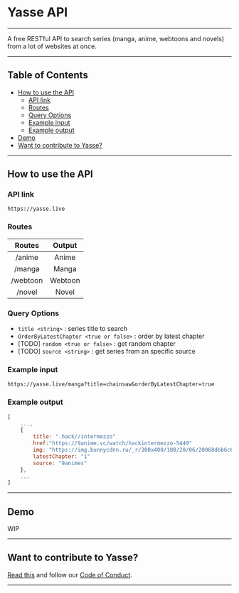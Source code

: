 # Yasse API <!-- omit in toc -->

---

A free RESTful API to search series (manga, anime, webtoons and novels) from a lot of websites at once.

---

## Table of Contents <!-- omit in toc -->

- [How to use the API](#how-to-use-the-api)
  - [API link](#api-link)
  - [Routes](#routes)
  - [Query Options](#query-options)
  - [Example input](#example-input)
  - [Example output](#example-output)
- [Demo](#demo)
- [Want to contribute to Yasse?](#want-to-contribute-to-yasse)

---

## How to use the API

### API link

`https://yasse.live`

### Routes

|  Routes  | Output  |
| :------: | :-----: |
|  /anime  |  Anime  |
|  /manga  |  Manga  |
| /webtoon | Webtoon |
|  /novel  |  Novel  |

### Query Options

- `title <string>` : series title to search
- `OrderByLatestChapter <true or false>` : order by latest chapter
- [TODO] `random <true or false>` : get random chapter
- [TODO] `source <string>` : get series from an specific source

### Example input

`https://yasse.live/manga?title=chainsaw&orderByLatestChapter=true`

### Example output

```js
[
    ...,
    {
        title: ".hack//intermezzo"
        href:"https://9anime.vc/watch/hackintermezzo-5449"
        img: "https://img.bunnycdnn.ru/_r/300x400/100/20/06/20068dbb6c6a731c9fb34185…"
        latestChapter: "1"
        source: "9animes"
    },
    ...
]
```

---

## Demo

WIP

---

## Want to contribute to Yasse?

[Read this](https://github.com/yasse-ofc/.github/blob/main/CONTRIBUTING.md) and follow our [Code of Conduct](https://github.com/yasse-ofc/.github/blob/main/CODE_OF_CONDUCT.md).

---

